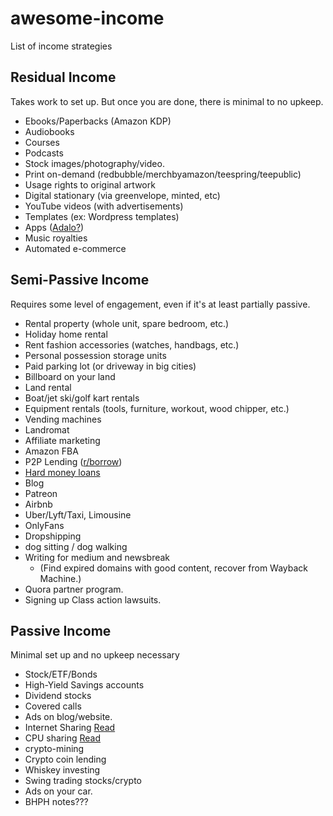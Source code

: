 # awesome-income

List of income strategies


## Residual Income

Takes work to set up. But once you are done, there is minimal to no upkeep.

- Ebooks/Paperbacks (Amazon KDP)
- Audiobooks
- Courses
- Podcasts
- Stock images/photography/video.
- Print on-demand (redbubble/merchbyamazon/teespring/teepublic)
- Usage rights to original artwork
- Digital stationary (via greenvelope, minted, etc)
- YouTube videos (with advertisements)
- Templates (ex: Wordpress templates)
- Apps ([Adalo?](https://www.adalo.com/))
- Music royalties
- Automated e-commerce

## Semi-Passive Income

Requires some level of engagement, even if it's at least partially passive.

- Rental property (whole unit, spare bedroom, etc.)
- Holiday home rental
- Rent fashion accessories (watches, handbags, etc.)
- Personal possession storage units
- Paid parking lot (or driveway in big cities)
- Billboard on your land
- Land rental
- Boat/jet ski/golf kart rentals
- Equipment rentals (tools, furniture, workout, wood chipper, etc.)
- Vending machines
- Landromat
- Affiliate marketing
- Amazon FBA
- P2P Lending ([r/borrow](https://www.reddit.com/r/borrow/new/))
- [Hard money loans](https://en.wikipedia.org/wiki/Hard_money_loan)
- Blog
- Patreon
- Airbnb
- Uber/Lyft/Taxi, Limousine
- OnlyFans
- Dropshipping
- dog sitting / dog walking
- Writing for medium and newsbreak
  - (Find expired domains with good content, recover from Wayback Machine.)
- Quora partner program. 
- Signing up Class action lawsuits.

## Passive Income

Minimal set up and no upkeep necessary

- Stock/ETF/Bonds
- High-Yield Savings accounts
- Dividend stocks
- Covered calls
- Ads on blog/website.
- Internet Sharing [Read](https://vocal.media/lifehack/how-to-turn-your-computer-into-a-passive-income-machine)
- CPU sharing [Read](https://vocal.media/lifehack/how-to-turn-your-computer-into-a-passive-income-machine)
- crypto-mining
- Crypto coin lending
- Whiskey investing
- Swing trading stocks/crypto
- Ads on your car.
- BHPH notes???
